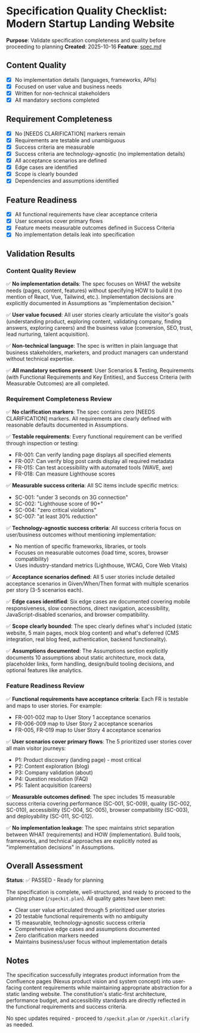 # Specification Quality Checklist: Modern Startup Landing Website

**Purpose**: Validate specification completeness and quality before proceeding to planning
**Created**: 2025-10-16
**Feature**: [spec.md](../spec.md)

## Content Quality

- [x] No implementation details (languages, frameworks, APIs)
- [x] Focused on user value and business needs
- [x] Written for non-technical stakeholders
- [x] All mandatory sections completed

## Requirement Completeness

- [x] No [NEEDS CLARIFICATION] markers remain
- [x] Requirements are testable and unambiguous
- [x] Success criteria are measurable
- [x] Success criteria are technology-agnostic (no implementation details)
- [x] All acceptance scenarios are defined
- [x] Edge cases are identified
- [x] Scope is clearly bounded
- [x] Dependencies and assumptions identified

## Feature Readiness

- [x] All functional requirements have clear acceptance criteria
- [x] User scenarios cover primary flows
- [x] Feature meets measurable outcomes defined in Success Criteria
- [x] No implementation details leak into specification

## Validation Results

### Content Quality Review

✅ **No implementation details**: The spec focuses on WHAT the website needs (pages, content, features) without specifying HOW to build it (no mention of React, Vue, Tailwind, etc.). Implementation decisions are explicitly documented in Assumptions as "implementation decision."

✅ **User value focused**: All user stories clearly articulate the visitor's goals (understanding product, exploring content, validating company, finding answers, exploring careers) and the business value (conversion, SEO, trust, lead nurturing, talent acquisition).

✅ **Non-technical language**: The spec is written in plain language that business stakeholders, marketers, and product managers can understand without technical expertise.

✅ **All mandatory sections present**: User Scenarios & Testing, Requirements (with Functional Requirements and Key Entities), and Success Criteria (with Measurable Outcomes) are all completed.

### Requirement Completeness Review

✅ **No clarification markers**: The spec contains zero [NEEDS CLARIFICATION] markers. All requirements are clearly defined with reasonable defaults documented in Assumptions.

✅ **Testable requirements**: Every functional requirement can be verified through inspection or testing:
- FR-001: Can verify landing page displays all specified elements
- FR-007: Can verify blog post cards display all required metadata
- FR-015: Can test accessibility with automated tools (WAVE, axe)
- FR-018: Can measure Lighthouse scores

✅ **Measurable success criteria**: All SC items include specific metrics:
- SC-001: "under 3 seconds on 3G connection"
- SC-002: "Lighthouse score of 90+"
- SC-004: "zero critical violations"
- SC-007: "at least 30% reduction"

✅ **Technology-agnostic success criteria**: All success criteria focus on user/business outcomes without mentioning implementation:
- No mention of specific frameworks, libraries, or tools
- Focuses on measurable outcomes (load time, scores, browser compatibility)
- Uses industry-standard metrics (Lighthouse, WCAG, Core Web Vitals)

✅ **Acceptance scenarios defined**: All 5 user stories include detailed acceptance scenarios in Given/When/Then format with multiple scenarios per story (3-5 scenarios each).

✅ **Edge cases identified**: Six edge cases are documented covering mobile responsiveness, slow connections, direct navigation, accessibility, JavaScript-disabled scenarios, and browser compatibility.

✅ **Scope clearly bounded**: The spec clearly defines what's included (static website, 5 main pages, mock blog content) and what's deferred (CMS integration, real blog feed, authentication, backend functionality).

✅ **Assumptions documented**: The Assumptions section explicitly documents 10 assumptions about static architecture, mock data, placeholder links, form handling, design/build tooling decisions, and optional features like analytics.

### Feature Readiness Review

✅ **Functional requirements have acceptance criteria**: Each FR is testable and maps to user stories. For example:
- FR-001-002 map to User Story 1 acceptance scenarios
- FR-006-009 map to User Story 2 acceptance scenarios
- FR-005, FR-019 map to User Story 4 acceptance scenarios

✅ **User scenarios cover primary flows**: The 5 prioritized user stories cover all main visitor journeys:
- P1: Product discovery (landing page) - most critical
- P2: Content exploration (blog)
- P3: Company validation (about)
- P4: Question resolution (FAQ)
- P5: Talent acquisition (careers)

✅ **Measurable outcomes defined**: The spec includes 15 measurable success criteria covering performance (SC-001, SC-009), quality (SC-002, SC-010), accessibility (SC-004, SC-005), browser compatibility (SC-003), and deployability (SC-011, SC-012).

✅ **No implementation leakage**: The spec maintains strict separation between WHAT (requirements) and HOW (implementation). Build tools, frameworks, and technical approaches are explicitly noted as "implementation decisions" in Assumptions.

## Overall Assessment

**Status**: ✅ PASSED - Ready for planning

The specification is complete, well-structured, and ready to proceed to the planning phase (`/speckit.plan`). All quality gates have been met:

- Clear user value articulated through 5 prioritized user stories
- 20 testable functional requirements with no ambiguity
- 15 measurable, technology-agnostic success criteria
- Comprehensive edge cases and assumptions documented
- Zero clarification markers needed
- Maintains business/user focus without implementation details

## Notes

The specification successfully integrates product information from the Confluence pages (Nexus product vision and system concept) into user-facing content requirements while maintaining appropriate abstraction for a static landing website. The constitution's static-first architecture, performance budget, and accessibility standards are directly reflected in the functional requirements and success criteria.

No spec updates required - proceed to `/speckit.plan` or `/speckit.clarify` as needed.
